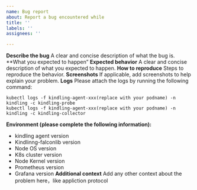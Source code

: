 ```yaml
---
name: Bug report
about: Report a bug encountered while
title: ''
labels: ''
assignees: ''

---
```


**Describe the bug**
A clear and concise description of what the bug is.
**What you expected to happen”
**Expected behavior**
A clear and concise description of what you expected to happen.
**How to reproduce**
Steps to reproduce the behavior.
**Screenshots**
If applicable, add screenshots to help explain your problem. 
**Logs**
Please attach the logs by running the following command:
```
kubectl logs -f kindling-agent-xxx(replace with your podname) -n kindling -c kindling-probe
kubectl logs -f kindling-agent-xxx(replace with your podname) -n kindling -c kindling-collector
```
**Environment (please complete the following information):**
- kindling agent version
- Kindlinng-falconlib version
- Node OS version
- K8s cluster version
- Node Kernel version
- Prometheus version
- Grafana version
**Additional context**
Add any other context about the problem here，like appliction protocol
